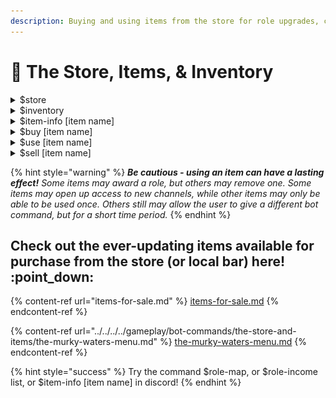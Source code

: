 ```yaml
---
description: Buying and using items from the store for role upgrades, crafting, and more.
---
```


# 🏪 The Store, Items, & Inventory

<details>

<summary>$store</summary>

Allows you to flip through the store's items available for purchase

</details>

<details>

<summary>$inventory</summary>

Shows you your current inventory of items available.

**Command Variations**

* **$inv** - shorthand
* **$inv \[username]** - checks a specific user's inventory

</details>

<details>

<summary>$item-info [item name]</summary>

Shows you the description of the item, how much it costs, what it does, and any other pertinent information.

__:warning: _ **Example**:_ $item-info quil

</details>

<details>

<summary>$buy [item name]</summary>

Self explanatory. You need to have the appropriate amount of cash on hand to both purchase and use an item. This is listed in $item-info!

__:warning: _ **Example**:_ $buy easel&#x20;

</details>

<details>

<summary>$use [item name]</summary>

Using an item will generally get you a role, or allow you to progress in your gameplay. However, new gameplay mechanics may not work quite the same way as previously...You need to have the appropriate amount of cash on hand to both purchase and use an item.

__:warning: _ **Example**:_ $use revolver

</details>

<details>

<summary>$sell [item name]</summary>

You can sell items in your inventory to other users to make some frog dollars. After you input the command with the item name, quantity, and who you're selling to, the bot will ask you for a price. These items can be from the Frog Team or $store inventory, or you can talk to Lollihops to create custom items for her to add to the store, or add to your inventory to sell. **Make sure the person you're intending to sell to is around - the sale deals expire in 5 minutes!!**&#x20;

**Feeling generous?** You can also give someone an item for free using the same command! Just set the price to 0 when you sell.&#x20;

__:warning: _ **Example**:_ $sell-item @Bullish Frog 5 Fish Scale

<img src="../../../../.gitbook/assets/Screen Shot 2022-12-27 at 3.50.53 PM.png" alt="" data-size="original">****

</details>

{% hint style="warning" %}
_**Be cautious - using an item can have a lasting effect!** Some items may award a role, but others may remove one. Some items may open up access to new channels, while other items may only be able to be used once. Others still may allow the user to give a different bot command, but for a short time period._
{% endhint %}

## Check out the ever-updating items available for purchase from the store (or local bar) here! :point\_down:

{% content-ref url="items-for-sale.md" %}
[items-for-sale.md](items-for-sale.md)
{% endcontent-ref %}

{% content-ref url="../../../../gameplay/bot-commands/the-store-and-items/the-murky-waters-menu.md" %}
[the-murky-waters-menu.md](../../../../gameplay/bot-commands/the-store-and-items/the-murky-waters-menu.md)
{% endcontent-ref %}

{% hint style="success" %}
Try the command $role-map, or $role-income list, or $item-info \[item name] in discord!
{% endhint %}
